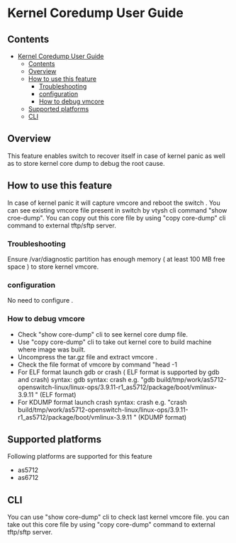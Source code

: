 # Kernel Coredump  User Guide

## Contents

- [Kernel Coredump  User Guide](#kernel-coredump-user-guide)
	- [Contents](#contents)
	- [Overview](#overview)
	- [How to use this feature](#how-to-use-this-feature)
		- [Troubleshooting](#troubleshooting)
		- [configuration](#configuration)
		- [How to debug vmcore](#how-to-debug-vmcore)
	- [Supported platforms](#supported-platforms)
	- [CLI](#cli)


## Overview
This feature enables switch to recover itself in case of kernel panic as well as to store kernel core dump to debug the root cause.

## How to use this feature
In case of kernel panic it will capture vmcore and reboot the switch . You can see existing vmcore file present in switch by vtysh cli command "show croe-dump". You can copy out this core file by using "copy core-dump" cli command to external tftp/sftp server.

### Troubleshooting
Ensure /var/diagnostic partition has enough memory ( at least 100 MB free space ) to store kernel vmcore.

### configuration
No need to configure .

### How to debug vmcore
- Check "show core-dump" cli to see kernel core dump file.
- Use "copy core-dump" cli to take out kernel core to build machine where image was built.
- Uncompress the tar.gz file and extract vmcore  .
- Check the file format of vmcore by command "head -1 <path of vmcore>
- For ELF format launch gdb or crash ( ELF format is supported by gdb and crash)
       syntax: gdb <path of vmlinux> <vmcorepath>
       syntax: crash <path of vmlinux> <vmcorepath>
       e.g. "gdb  build/tmp/work/as5712-openswitch-linux/linux-ops/3.9.11-r1_as5712/package/boot/vmlinux-3.9.11 <vmcorepath>"  (ELF format)
- For KDUMP format launch crash
       syntax: crash  <path of vmlinux> <vmcorepath>
       e.g. "crash build/tmp/work/as5712-openswitch-linux/linux-ops/3.9.11-r1_as5712/package/boot/vmlinux-3.9.11 <vmcorepath>" (KDUMP format)

## Supported platforms
Following platforms are supported for this feature
- as5712
- as6712

## CLI
You can use "show core-dump" cli to check last kernel vmcore file.
you can take out this core file by using "copy core-dump" command to external tftp/sftp server.
